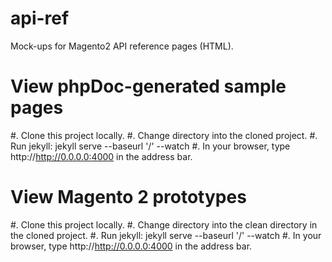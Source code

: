 api-ref
=======

Mock-ups for Magento2 API reference pages (HTML).

View phpDoc-generated sample pages
===================================

#. Clone this project locally.
#. Change directory into the cloned project.
#. Run jekyll:
   jekyll serve --baseurl '/' --watch
#. In your browser, type http://http://0.0.0.0:4000 in the address bar.

View Magento 2 prototypes
=========================

#. Clone this project locally.
#. Change directory into the clean directory in the cloned project.
#. Run jekyll:
   jekyll serve --baseurl '/' --watch
#. In your browser, type http://http://0.0.0.0:4000 in the address bar.
